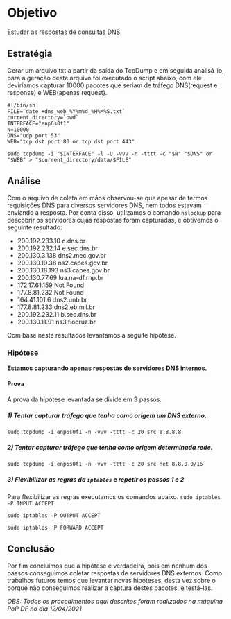 # Objetivo
Estudar as respostas de consultas DNS.

## Estratégia
Gerar um arquivo txt a partir da saída do TcpDump e em seguida analisá-lo, para a geração deste arquivo foi executado o script abaixo, com ele deviríamos capturar 10000 pacotes que seriam de tráfego DNS(request e response) e WEB(apenas request).
```Shell
#!/bin/sh
FILE=`date +dns_web_%Y%m%d_%H%M%S.txt`
current_directory=`pwd`
INTERFACE="enp6s0f1"
N=10000
DNS="udp port 53"
WEB="tcp dst port 80 or tcp dst port 443"

sudo tcpdump -i "$INTERFACE" -l -U -vvv -n -tttt -c "$N" "$DNS" or "$WEB" > "$current_directory/data/$FILE"
```

## Análise
Com o arquivo de coleta em mãos observou-se que apesar de termos requisições DNS para diversos servidores DNS, nem todos estavam enviando a resposta.
Por conta disso, utilizamos o comando ```nslookup``` para descobrir os servidores cujas respostas foram capturadas, e obtivemos o seguinte resultado:
* 200.192.233.10 c.dns.br
* 200.192.232.14 e.sec.dns.br
* 200.130.3.138 dns2.mec.gov.br
* 200.130.19.38 ns2.capes.gov.br
* 200.130.18.193 ns3.capes.gov.br
* 200.130.77.69 lua.na-df.rnp.br
* 172.17.61.159 Not Found
* 177.8.81.232 Not Found
* 164.41.101.6 dns2.unb.br
* 177.8.81.233 dns2.eb.mil.br
* 200.192.232.11 b.sec.dns.br
* 200.130.11.91 ns3.fiocruz.br

Com base neste resultados levantamos a seguite hipótese.

### Hipótese
**Estamos capturando apenas respostas de servidores DNS internos.**

#### Prova
A prova da hipótese levantada se divide em 3 passos.
##### 1) Tentar capturar tráfego que tenha como origem um DNS externo.
```sudo tcpdump -i enp6s0f1 -n -vvv -tttt -c 20 src 8.8.8.8```

##### 2) Tentar capturar tráfego que tenha como origem determinada rede.
```sudo tcpdump -i enp6s0f1 -n -vvv -tttt -c 20 src net 8.8.0.0/16```

##### 3) Flexibilizar as regras da ```iptables``` e repetir os passos 1 e 2
Para flexibilizar as regras executamos os comandos abaixo.
```sudo iptables -P INPUT ACCEPT```

```sudo iptables -P OUTPUT ACCEPT```

```sudo iptables -P FORWARD ACCEPT```

## Conclusão
Por fim concluímos que a hipótese é verdadeira, pois em nenhum dos passos conseguimos coletar respostas de servidores DNS externos. Como trabalhos futuros temos que levantar novas hipóteses, desta vez sobre o porque não conseguimos realizar a captura destes pacotes, e testá-las.

*OBS: Todos os procedimentos aqui descritos foram realizados na máquina PoP DF no dia 12/04/2021*